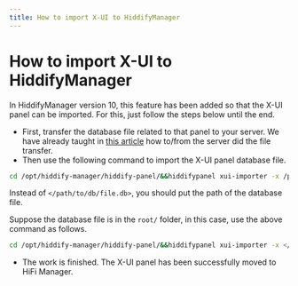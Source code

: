 ```yaml
---
title: How to import X-UI to HiddifyManager
---
```


# How to import X-UI to HiddifyManager

In HiddifyManager version 10, this feature has been added so that the X-UI panel can be imported. For this, just follow the steps below until the end.

- First, transfer the database file related to that panel to your server. We have already taught in [this article](/fa/manager/basic-concepts-and-troubleshooting/How-to-transfer-files-between-a-server-and-a-computer/) how to/from the server did the file transfer.
- Then use the following command to import the X-UI panel database file.

```bash
cd /opt/hiddify-manager/hiddify-panel/&&hiddifypanel xui-importer -x /path/to/db/file.db
```


   Instead of `</path/to/db/file.db>`, you should put the path of the database file.
  
   Suppose the database file is in the `root/` folder, in this case, use the above command as follows.

```bash
cd /opt/hiddify-manager/hiddify-panel/&&hiddifypanel xui-importer -x </root/file.db>
```

- The work is finished. The X-UI panel has been successfully moved to HiFi Manager.
